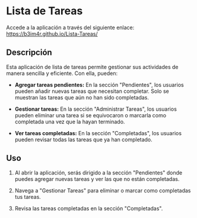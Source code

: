 # Lista de Tareas

Accede a la aplicación a través del siguiente enlace: https://b3im4r.github.io/Lista-Tareas/

## Descripción

Esta aplicación de lista de tareas permite gestionar sus actividades de manera sencilla y eficiente. Con ella, pueden:

+ **Agregar tareas pendientes:** En la sección "Pendientes", los usuarios pueden añadir nuevas tareas que necesitan completar. Solo se muestran las tareas que aún no han sido completadas.

+ **Gestionar tareas:** En la sección "Administrar Tareas", los usuarios pueden eliminar una tarea si se equivocaron o marcarla como completada una vez que la hayan terminado.

+ **Ver tareas completadas:** En la sección "Completadas", los usuarios pueden revisar todas las tareas que ya han completado.

## Uso

1. Al abrir la aplicación, serás dirigido a la sección "Pendientes" donde puedes agregar nuevas tareas y ver las que no están completadas.

2. Navega a "Gestionar Tareas" para eliminar o marcar como completadas tus tareas.

3. Revisa las tareas completadas en la sección "Completadas". 
